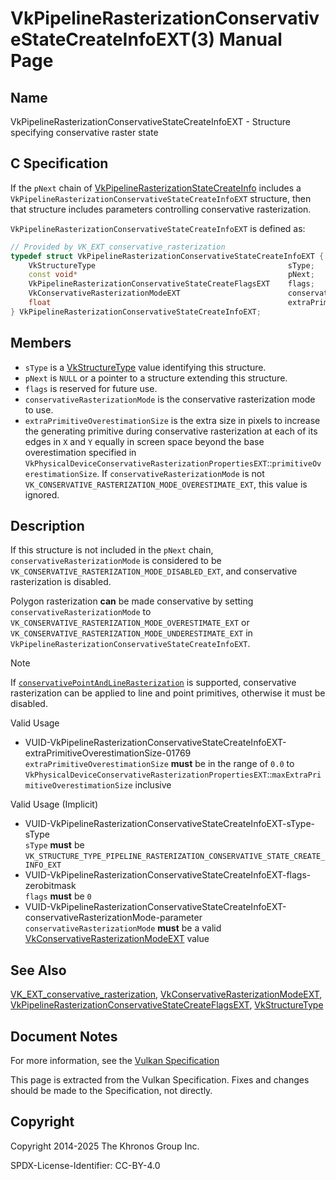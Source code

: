 # VkPipelineRasterizationConservativeStateCreateInfoEXT(3) Manual Page

## Name

VkPipelineRasterizationConservativeStateCreateInfoEXT - Structure specifying conservative raster state



## [](#_c_specification)C Specification

If the `pNext` chain of [VkPipelineRasterizationStateCreateInfo](https://registry.khronos.org/vulkan/specs/latest/man/html/VkPipelineRasterizationStateCreateInfo.html) includes a `VkPipelineRasterizationConservativeStateCreateInfoEXT` structure, then that structure includes parameters controlling conservative rasterization.

`VkPipelineRasterizationConservativeStateCreateInfoEXT` is defined as:

```c++
// Provided by VK_EXT_conservative_rasterization
typedef struct VkPipelineRasterizationConservativeStateCreateInfoEXT {
    VkStructureType                                           sType;
    const void*                                               pNext;
    VkPipelineRasterizationConservativeStateCreateFlagsEXT    flags;
    VkConservativeRasterizationModeEXT                        conservativeRasterizationMode;
    float                                                     extraPrimitiveOverestimationSize;
} VkPipelineRasterizationConservativeStateCreateInfoEXT;
```

## [](#_members)Members

- `sType` is a [VkStructureType](https://registry.khronos.org/vulkan/specs/latest/man/html/VkStructureType.html) value identifying this structure.
- `pNext` is `NULL` or a pointer to a structure extending this structure.
- `flags` is reserved for future use.
- `conservativeRasterizationMode` is the conservative rasterization mode to use.
- `extraPrimitiveOverestimationSize` is the extra size in pixels to increase the generating primitive during conservative rasterization at each of its edges in `X` and `Y` equally in screen space beyond the base overestimation specified in `VkPhysicalDeviceConservativeRasterizationPropertiesEXT`::`primitiveOverestimationSize`. If `conservativeRasterizationMode` is not `VK_CONSERVATIVE_RASTERIZATION_MODE_OVERESTIMATE_EXT`, this value is ignored.

## [](#_description)Description

If this structure is not included in the `pNext` chain, `conservativeRasterizationMode` is considered to be `VK_CONSERVATIVE_RASTERIZATION_MODE_DISABLED_EXT`, and conservative rasterization is disabled.

Polygon rasterization **can** be made conservative by setting `conservativeRasterizationMode` to `VK_CONSERVATIVE_RASTERIZATION_MODE_OVERESTIMATE_EXT` or `VK_CONSERVATIVE_RASTERIZATION_MODE_UNDERESTIMATE_EXT` in `VkPipelineRasterizationConservativeStateCreateInfoEXT`.

Note

If [`conservativePointAndLineRasterization`](https://registry.khronos.org/vulkan/specs/latest/html/vkspec.html#limits-conservativePointAndLineRasterization) is supported, conservative rasterization can be applied to line and point primitives, otherwise it must be disabled.

Valid Usage

- [](#VUID-VkPipelineRasterizationConservativeStateCreateInfoEXT-extraPrimitiveOverestimationSize-01769)VUID-VkPipelineRasterizationConservativeStateCreateInfoEXT-extraPrimitiveOverestimationSize-01769  
  `extraPrimitiveOverestimationSize` **must** be in the range of `0.0` to `VkPhysicalDeviceConservativeRasterizationPropertiesEXT`::`maxExtraPrimitiveOverestimationSize` inclusive

Valid Usage (Implicit)

- [](#VUID-VkPipelineRasterizationConservativeStateCreateInfoEXT-sType-sType)VUID-VkPipelineRasterizationConservativeStateCreateInfoEXT-sType-sType  
  `sType` **must** be `VK_STRUCTURE_TYPE_PIPELINE_RASTERIZATION_CONSERVATIVE_STATE_CREATE_INFO_EXT`
- [](#VUID-VkPipelineRasterizationConservativeStateCreateInfoEXT-flags-zerobitmask)VUID-VkPipelineRasterizationConservativeStateCreateInfoEXT-flags-zerobitmask  
  `flags` **must** be `0`
- [](#VUID-VkPipelineRasterizationConservativeStateCreateInfoEXT-conservativeRasterizationMode-parameter)VUID-VkPipelineRasterizationConservativeStateCreateInfoEXT-conservativeRasterizationMode-parameter  
  `conservativeRasterizationMode` **must** be a valid [VkConservativeRasterizationModeEXT](https://registry.khronos.org/vulkan/specs/latest/man/html/VkConservativeRasterizationModeEXT.html) value

## [](#_see_also)See Also

[VK\_EXT\_conservative\_rasterization](https://registry.khronos.org/vulkan/specs/latest/man/html/VK_EXT_conservative_rasterization.html), [VkConservativeRasterizationModeEXT](https://registry.khronos.org/vulkan/specs/latest/man/html/VkConservativeRasterizationModeEXT.html), [VkPipelineRasterizationConservativeStateCreateFlagsEXT](https://registry.khronos.org/vulkan/specs/latest/man/html/VkPipelineRasterizationConservativeStateCreateFlagsEXT.html), [VkStructureType](https://registry.khronos.org/vulkan/specs/latest/man/html/VkStructureType.html)

## [](#_document_notes)Document Notes

For more information, see the [Vulkan Specification](https://registry.khronos.org/vulkan/specs/latest/html/vkspec.html#VkPipelineRasterizationConservativeStateCreateInfoEXT)

This page is extracted from the Vulkan Specification. Fixes and changes should be made to the Specification, not directly.

## [](#_copyright)Copyright

Copyright 2014-2025 The Khronos Group Inc.

SPDX-License-Identifier: CC-BY-4.0